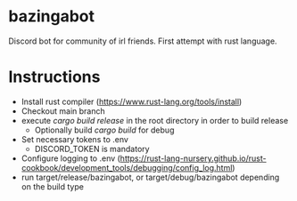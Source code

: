# bazingabot
Discord bot for community of irl friends. First attempt with rust language.

# Instructions

- Install rust compiler (https://www.rust-lang.org/tools/install)
- Checkout main branch
- execute _cargo build release_ in the root directory in order to build release
  - Optionally  build _cargo build_ for debug
- Set necessary tokens to .env
  - DISCORD_TOKEN is mandatory
- Configure logging to .env (https://rust-lang-nursery.github.io/rust-cookbook/development_tools/debugging/config_log.html)
- run target/release/bazingabot, or target/debug/bazingabot depending on the build type
